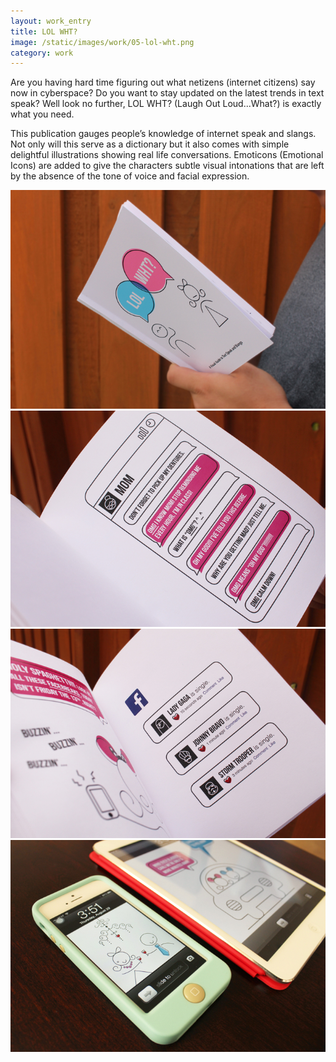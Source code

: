 ```yaml
---
layout: work_entry
title: LOL WHT?
image: /static/images/work/05-lol-wht.png
category: work
---
```


Are you having hard time figuring out what netizens (internet citizens) say now in cyberspace? Do you want to stay updated on the latest trends in text speak? Well look no further, LOL WHT? (Laugh Out Loud...What?) is exactly what you need.

This publication gauges people’s knowledge of internet speak and slangs. Not only will this serve as a dictionary but it also comes with simple delightful illustrations showing real life conversations. Emoticons (Emotional Icons) are added to give the characters subtle visual intonations that are left by the absence of the tone of voice and facial expression.

![placeholder](/static/images/work/lol-wht/lol-wht-1.jpg "")
![placeholder](/static/images/work/lol-wht/lol-wht-2.jpg "")
![placeholder](/static/images/work/lol-wht/lol-wht-3.jpg "")
![placeholder](/static/images/work/lol-wht/lol-wht-4.jpg "")
